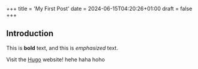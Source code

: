 +++
title = 'My First Post'
date = 2024-06-15T04:20:26+01:00
draft = false
+++
## Introduction

This is **bold** text, and this is *emphasized* text.

Visit the [Hugo](https://gohugo.io) website! hehe haha hoho
